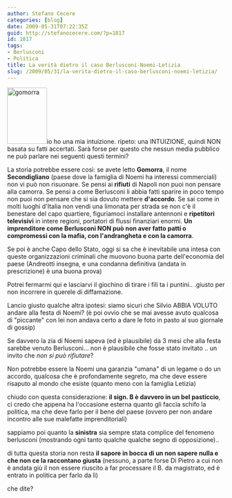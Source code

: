 ```yaml
---
author: Stefano Cecere
categories: [blog]
date: 2009-05-31T07:22:35Z
guid: http://stefanocecere.com/?p=1817
id: 1817
tags:
- Berlusconi
- Politica
title: La verità dietro il caso Berlusconi-Noemi-Letizia
slug: /2009/05/31/la-verita-dietro-il-caso-berlusconi-noemi-letizia/
---
```


<img class="alignleft size-full wp-image-1823" title="gomorra" src="http://stefanocecere.com/wp-content/uploads/sites/3/2009/05/gomorra.jpg" alt="gomorra" width="92" height="130" />io ho una mia intuizione. ripeto: una INTUIZIONE, quindi NON basata su fatti accertati. Sarà forse per questo che nessun media pubblico ne può parlare nei seguenti questi termini?

La storia potrebbe essere così: se avete letto **Gomorra**, il nome **Secondigliano** (paese dove la famiglia di Noemi ha interessi commerciali) non vi può non risuonare. Se pensi ai **rifiuti** di Napoli non puoi non pensare alla camorra. Se pensi a come Berlusconi li abbia fatti sparire in poco tempo non puoi non pensare che si sia dovuto mettere **d'accordo**. Se sai come in molti luoghi d'Italia non vendi una limonata per strada se non c'è il benestare del capo quartiere, figuriamoci installare antennoni e **ripetitori televisivi** in intere regioni, portatori di flussi finanziari enormi. **Un imprenditore come Berlusconi NON può non aver fatto patti o compromessi con la mafia, con l'andrangheta e con la camorra**.

Se poi è anche Capo dello Stato, oggi si sa che è inevitabile una intesa con queste organizzazioni criminali che muovono buona parte dell'economia del paese (Andreotti insegna, e una condanna definitiva (andata in prescrizione) è una buona prova)

Potrei fermarmi qui e lasciarvi il giochino di tirare i fili ta i puntini.. .giusto per non incorrere in querele di diffamazione.

Lancio giusto qualche altra ipotesi: siamo sicuri che Silvio ABBIA VOLUTO andare alla festa di Noemi? (è poi ovvio che se mai avesse avuto qualcosa di "piccante" con lei non andava certo a dare le foto in pasto al suo giornale di gossip)

Se davvero la zia di Noemi sapeva (ed è plausibile) da 3 mesi che alla festa sarebbe venuto Berlusconi… non è plausibile che fosse stato invitato .. un invito che _non si può rifiutare_?

Non potrebbe essere la Noemi una garanzia "umana" di un legame o do un accordo, qualcosa che è profondamente segreto, ma che deve essere risaputo al mondo che esiste (quanto meno con la famiglia Letizia)

chiudo con questa considerazione: **il sign. B è davvero in un bel pasticcio**, ci credo che appena ha l'occasione esterna quanto gli faccia schifo la politica, ma che deve farlo per il bene del paese (ovvero per non andare incontro alle sue malefatte imprenditoriali)

sappiamo poi quanto la **sinistra** sia sempre stata complice del fenomeno berlusconi (mostrando ogni tanto qualche qualche segno di opposizione)..

di tutta questa storia non resta **il sapore in bocca di un non sapere nulla e che non ce la raccontano giusta** (nessuno, a parte forse Di Pietro a cui non è andata giù il non essere riuscito a far processare il B. da magistrato, ed è entrato in politica per farlo da lì)

che dite?